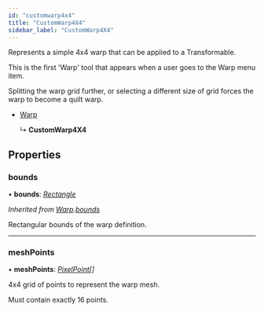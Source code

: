 ```yaml
---
id: "customwarp4x4"
title: "CustomWarp4X4"
sidebar_label: "CustomWarp4X4"
---
```


Represents a simple 4x4 warp that can be applied to a Transformable.

This is the first 'Warp' tool that appears when a user goes to the Warp menu item.

Splitting the warp grid further, or selecting a different size of grid forces the warp to become a quilt warp.

* [Warp](warp/)

  ↳ **CustomWarp4X4**

## Properties

###  bounds

• **bounds**: *[Rectangle](rectangle/)*

*Inherited from [Warp](warp/).[bounds](warp.md#bounds)*

Rectangular bounds of the warp definition.

___

###  meshPoints

• **meshPoints**: *[PixelPoint](pixelpoint/)[]*

4x4 grid of points to represent the warp mesh.

Must contain exactly 16 points.
